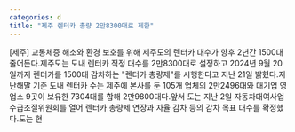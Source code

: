 ```yaml
---
categories: d
title: "제주 렌터카 총량 2만8300대로 제한"
---
```

[제주] 교통체증 해소와 환경 보호를 위해 제주도의 렌터카 대수가 향후 2년간 1500대 줄어든다.제주도는 도내 렌터카 적정 대수를 2만8300대로 설정하고 2024년 9월 20일까지 렌터카를 1500대 감차하는 "렌터카 총량제"를 시행한다고 지난 21일 밝혔다.지난해말 기준 도내 렌터카 수는 제주에 본사를 둔 105개 업체의 2만2496대와 대기업 영업소 9곳이 보유한 7304대를 합해 2만9800대다.앞서 도는 지난 2일 자동차대여사업 수급조절위원회를 열어 렌터카 총량제 연장과 자율 감차 등의 감차 목표 대수를 확정했다.도는 현